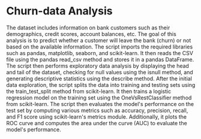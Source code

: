 # Churn-data Analysis
The dataset includes information on bank customers such as their demographics, credit scores, account balances, etc. The goal of this analysis is to predict whether a customer will leave the bank (churn) or not based on the available information.
The script imports the required libraries such as pandas, matplotlib, seaborn, and scikit-learn. It then reads the CSV file using the pandas read_csv method and stores it in a pandas DataFrame. The script then performs exploratory data analysis by displaying the head and tail of the dataset, checking for null values using the isnull method, and generating descriptive statistics using the describe method.
After the initial data exploration, the script splits the data into training and testing sets using the train_test_split method from scikit-learn. It then trains a logistic regression model on the training set using the OneVsRestClassifier method from scikit-learn. The script then evaluates the model's performance on the test set by computing various metrics such as accuracy, precision, recall, and F1 score using scikit-learn's metrics module. Additionally, it plots the ROC curve and computes the area under the curve (AUC) to evaluate the model's performance.
